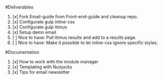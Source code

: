 #Deliverables

1. [x] Fork Email-guide from Front-end-guide and cleanup repo.
1. [x] Configurate gulp inline-css
1. [x] Configurate gulp litmus
1. [x] Setup demo email
1. [ ] Nice to have: Pull litmus results and add to a results page.
1. [ ] Nice to have: Make it possible to let inline-css ignore specific styles.

#Documentation

1. [x] How to work with the module manager
1. [x] Templating with Nunjucks
1. [x] Tips for email newsletter